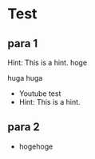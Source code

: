# Test

## para 1
Hint: This is a hint.
hoge

huga
huga

* Youtube test
* Hint: This is a hint.

## para 2
* hogehoge